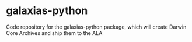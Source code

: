 # galaxias-python
Code repository for the galaxias-python package, which will create Darwin Core Archives and ship them to the ALA
